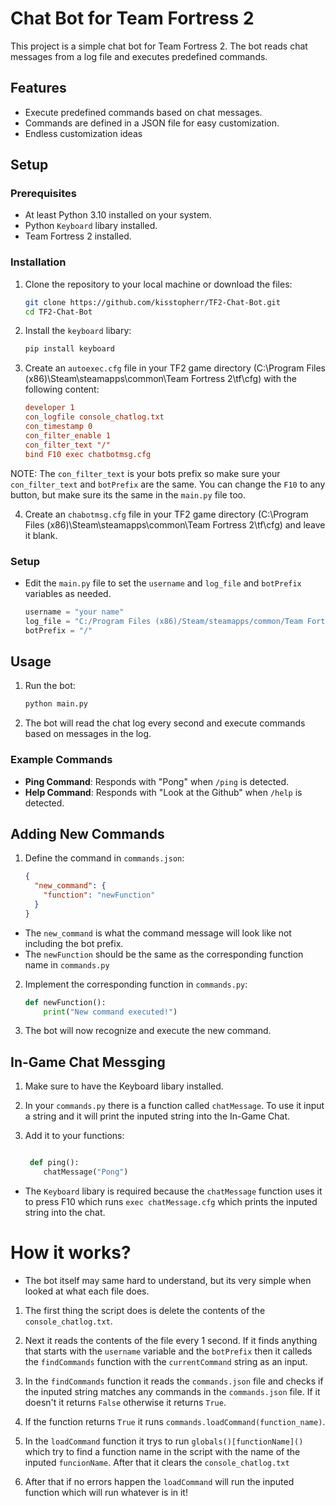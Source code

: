 # Chat Bot for Team Fortress 2

This project is a simple chat bot for Team Fortress 2. The bot reads chat messages from a log file and executes predefined commands.

## Features

- Execute predefined commands based on chat messages.
- Commands are defined in a JSON file for easy customization.
- Endless customization ideas

## Setup

### Prerequisites

- At least Python 3.10 installed on your system.
- Python `Keyboard` libary installed.  
- Team Fortress 2 installed.

### Installation

1. Clone the repository to your local machine or download the files:

    ```sh
    git clone https://github.com/kisstopherr/TF2-Chat-Bot.git
    cd TF2-Chat-Bot
    ```

2. Install the `keyboard` libary:

    ```sh
    pip install keyboard
    ```

4. Create an `autoexec.cfg` file in your TF2 game directory (C:\Program Files (x86)\Steam\steamapps\common\Team Fortress 2\tf\cfg) with the following content:
   
    ```cfg
    developer 1
    con_logfile console_chatlog.txt
    con_timestamp 0
    con_filter_enable 1
    con_filter_text "/"
    bind F10 exec chatbotmsg.cfg
    ```
NOTE:
The `con_filter_text` is your bots prefix so make sure your `con_filter_text` and `botPrefix` are the same.
You can change the `F10` to any button, but make sure its the same in the `main.py` file too. 

4. Create an `chabotmsg.cfg` file in your TF2 game directory (C:\Program Files (x86)\Steam\steamapps\common\Team Fortress 2\tf\cfg) and leave it blank.

### Setup

- Edit the `main.py` file to set the `username` and `log_file` and `botPrefix` variables as needed.

    ```python
    username = "your name"
    log_file = "C:/Program Files (x86)/Steam/steamapps/common/Team Fortress 2/tf/console_chatlog.txt"
    botPrefix = "/"
    ```

## Usage

1. Run the bot:

    ```sh
    python main.py
    ```

2. The bot will read the chat log every second and execute commands based on messages in the log.

### Example Commands

- **Ping Command**: Responds with "Pong" when `/ping` is detected.
- **Help Command**: Responds with "Look at the Github" when `/help` is detected.

## Adding New Commands

1. Define the command in `commands.json`:

    ```json
    {
      "new_command": {
        "function": "newFunction"
      }
    }
    ```
- The `new_command` is what the command message will look like not including the bot prefix.
- The `newFunction` should be the same as the corresponding function name in `commands.py`

2. Implement the corresponding function in `commands.py`:

    ```python
    def newFunction():
        print("New command executed!")
    ```

3. The bot will now recognize and execute the new command.

## In-Game Chat Messging

1. Make sure to have the Keyboard libary installed.

2. In your `commands.py` there is a function called `chatMessage`. To use it input a string and it will print the inputed string into the In-Game Chat.

3. Add it to your functions:

   ```python

    def ping():
       chatMessage("Pong")
   ```

- The `Keyboard` libary is required because the `chatMessage` function uses it to press F10 which runs `exec chatMessage.cfg` which prints the inputed string into the chat.

# How it works?

- The bot itself may same hard to understand, but its very simple when looked at what each file does.

1. The first thing the script does is delete the contents of the `console_chatlog.txt`.
   
2. Next it reads the contents of the file every 1 second. If it finds anything that starts with the `username` variable and the `botPrefix` then it calleds the `findCommands` function with the `currentCommand` string as an input.
   
3. In the `findCommands` function it reads the `commands.json` file and checks if the inputed string matches any commands in the `commands.json` file. If it doesn't it returns `False` otherwise it returns `True`.
   
4. If the function returns `True` it runs `commands.loadCommand(function_name)`.
   
5. In the `loadCommand` function it trys to run `globals()[functionName]()` which try to find a function name in the script with the name of the inputed `funcionName`. After that it clears the `console_chatlog.txt`
    
6. After that if no errors happen the `loadCommand` will run the inputed function which will run whatever is in it!
